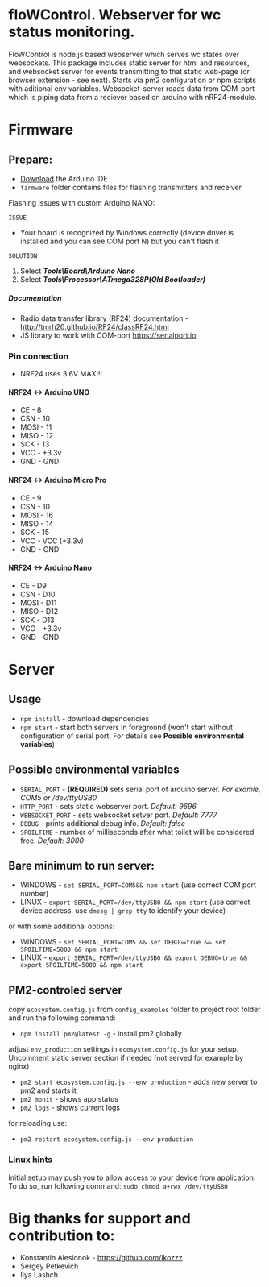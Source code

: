 # floWControl. Webserver for wc status monitoring.
FloWControl is node.js based webserver which serves wc states over websockets. This package includes static server for html and resources, and websocket server for events transmitting to that static web-page (or browser extension - see next). Starts via pm2 configuration or npm scripts with aditional env variables. Websocket-server reads data from COM-port which is piping data from a reciever based on arduino with nRF24-module.


# Firmware

## Prepare:
* [Download](https://www.arduino.cc/en/Main/Software) the Arduino IDE
* `firmware` folder contains files for flashing transmitters and receiver

Flashing issues with custom Arduino NANO:

`ISSUE` 
* Your board is recognized by Windows correctly (device driver is installed and you can see COM port N) but you can't flash it

`SOLUTION` 
1. Select ***Tools\Board\Arduino Nano*** 
2. Select ***Tools\Processor\ATmega328P(Old Bootloader)***

##### Documentation
* Radio data transfer library (RF24) documentation - http://tmrh20.github.io/RF24/classRF24.html
* JS library to work with COM-port https://serialport.io

### Pin connection
* NRF24 uses 3.6V MAX!!!
#### NRF24 <-> Arduino UNO
* CE - 8
* CSN - 10
* MOSI - 11
* MISO - 12
* SCK - 13
* VCC - +3.3v
* GND - GND
#### NRF24 <-> Arduino Micro Pro
* CE - 9
* CSN - 10
* MOSI - 16
* MISO - 14
* SCK - 15
* VCC - VCC (+3.3v)
* GND - GND
#### NRF24 <-> Arduino Nano
* CE - D9
* CSN - D10
* MOSI - D11
* MISO - D12
* SCK - D13
* VCC - +3.3v
* GND - GND

# Server

## Usage
* `npm install` - download dependencies
* `npm start` - start both servers in foreground (won't start without configuration of serial port. For details see **Possible environmental variables**)

## Possible environmental variables
* `SERIAL_PORT` - **(REQUIRED)** sets serial port of arduino server. *For examle, COM5 or /dev/ttyUSB0*
* `HTTP_PORT` - sets static webserver port. *Default: 9696*
* `WEBSOCKET_PORT` - sets websocket setver port. *Default: 7777*
* `DEBUG` - prints additional debug info. *Default: false*
* `SPOILTIME` - number of milliseconds after what toilet will be considered free. *Default: 3000*

## Bare minimum to run server:
* WINDOWS - `set SERIAL_PORT=COM5&& npm start` (use correct COM port number)
* LINUX - `export SERIAL_PORT=/dev/ttyUSB0 && npm start` (use correct device address. use `dmesg | grep tty` to identify your device)

or with some additional options:

* WINDOWS - `set SERIAL_PORT=COM5 && set DEBUG=true && set SPOILTIME=5000 && npm start`
* LINUX - `export SERIAL_PORT=/dev/ttyUSB0 && export DEBUG=true && export SPOILTIME=5000 && npm start`

## PM2-controled server
copy `ecosystem.config.js` from `config_examples` folder to project root folder and run the following command:

* `npm install pm2@latest -g` - install pm2 globally

adjust `env_production` settings in `ecosystem.config.js` for your setup. Uncomment static server section if needed (not served for example by nginx)

* `pm2 start ecosystem.config.js --env production` - adds new server to pm2 and starts it
* `pm2 monit` - shows app status
* `pm2 logs` - shows current logs

for reloading use:
* `pm2 restart ecosystem.config.js --env production`

### Linux hints
Initial setup may push you to allow access to your device from application. To do so, run following command:
`sudo chmod a+rwx /dev/ttyUSB0`

# Big thanks for support and contribution to:
* Konstantin Alesionok - https://github.com/ikozzz
* Sergey Petkevich
* Ilya Lashch